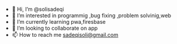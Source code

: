 - 👋 Hi, I’m @solisadeqi
- 👀 I’m interested in programmig ,bug fixing ,problem solvinig,web  
- 🌱 I’m currently learning pwa,firesbase
- 💞️ I’m looking to collaborate on app
- 📫 How to reach me sadeqisoli@gmail.com

<!---
solisadeqi/solisadeqi is a ✨ special ✨ repository because its `README.md` (this file) appears on your GitHub profile.
You can click the Preview link to take a look at your changes.
--->
